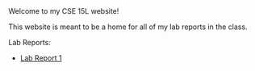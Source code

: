 &nbsp;

 Welcome to my CSE 15L website! 
 
 This website is meant to be a home for all of my lab reports in the class.

 Lab Reports: 
* [Lab Report 1](https://prashasthk.github.io/cse15l-lab-reports/lab-report-1-week-2.html)
